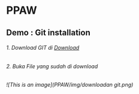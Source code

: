 # PPAW

## Demo : Git installation

###### 1. Download GIT di [Download](https://git-scm.com/downloads)
###### 2. Buka File yang sudah di download
###### ![This is an image](PPAW/img/downloadan git.png)
